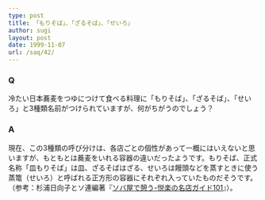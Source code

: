 ```yaml
---
type: post
title: 「もりそば」、「ざるそば」、「せいろ」
author: sugi
layout: post
date: 1999-11-07
url: /saq/42/
---
```

### Q 

冷たい日本蕎麦をつゆにつけて食べる料理に「もりそば」、「ざるそば」、「せいろ」と3種類名前がつけられていますが、何がちがうのでしょう？

### A 

現在、この3種類の呼び分けは、各店ごとの個性があって一概にはいえないと思いますが、もともとは蕎麦をいれる容器の違いだったようです。もりそば、正式名称「皿もりそば」は皿、ざるそばはざる、せいろは饅頭などを蒸すときに使う蒸篭（せいろ）と呼ばれる正方形の容器にそれぞれ入っていたものだそうです。（参考：杉浦日向子とソ連編著『[ソバ屋で憩う-悦楽の名店ガイド101](http://www.amazon.co.jp/exec/obidos/ASIN/4101149143/250-3696824-5228203)』）。
